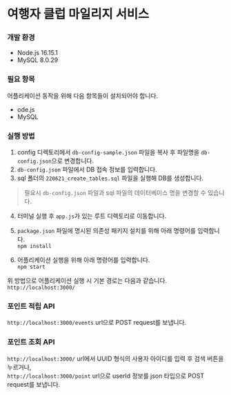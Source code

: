 # 여행자 클럽 마일리지 서비스

### 개발 환경
- Node.js 16.15.1
- MySQL 8.0.29

### 필요 항목
어플리케이션 동작을 위해 다음 항목들이 설치되어야 합니다.
- ode.js
- MySQL

### 실행 방법
1. config 디렉토리에서 `db-config-sample.json` 파일을 복사 후 파일명을 `db-config.json`으로 변경합니다.  
2. `db-config.json` 파일에서 DB 접속 정보를 입력합니다.  
3. sql 폴더의 `220621_create_tables.sql` 파일을 실행해 DB를 생성합니다.  
> 필요시 `db-config.json` 파일과 sql 파일의 데이터베이스 명을 변경할 수 있습니다.

4. 터미널 실행 후 `app.js`가 있는 루트 디렉토리로 이동합니다.

5. `package.json` 파일에 명시된 의존성 패키지 설치를 위해 아래 명령어를 입력합니다.  
`npm install`

6. 어플리케이션 실행을 위해 아래 명령어를 입력합니다.  
`npm start`

위 방법으로 어플리케이션 실행 시 기본 경로는 다음과 같습니다.  
`http://localhost:3000/`

### 포인트 적립 API
`http://localhost:3000/events` url으로 POST request를 보냅니다.

### 포인트 조회 API
`http://localhost:3000/` url에서 UUID 형식의 사용자 아이디를 입력 후 검색 버튼을 누르거나,  
`http://localhost:3000/point` url으로 userId 정보를 json 타입으로 POST request를 보냅니다.
